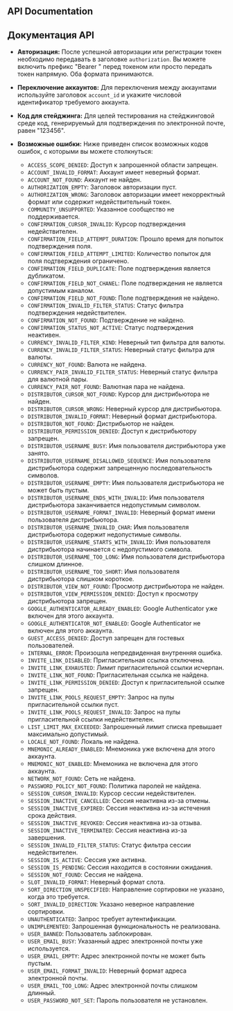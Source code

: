 ## API Documentation

## Документация API

- **Авторизация:** После успешной авторизации или регистрации токен необходимо передавать в заголовке `authorization`. Вы можете включить префикс "Bearer " перед токеном или просто передать токен напрямую. Оба формата принимаются.

- **Переключение аккаунтов:** Для переключения между аккаунтами используйте заголовок `account_id` и укажите числовой идентификатор требуемого аккаунта.

- **Код для стейджинга:** Для целей тестирования на стейджинговой среде код, генерируемый для подтверждения по электронной почте, равен "123456".

- **Возможные ошибки:** Ниже приведен список возможных кодов ошибок, с которыми вы можете столкнуться:
    - `ACCESS_SCOPE_DENIED`: Доступ к запрошенной области запрещен.
    - `ACCOUNT_INVALID_FORMAT`: Аккаунт имеет неверный формат.
    - `ACCOUNT_NOT_FOUND`: Аккаунт не найден.
    - `AUTHORIZATION_EMPTY`: Заголовок авторизации пуст.
    - `AUTHORIZATION_WRONG`: Заголовок авторизации имеет некорректный формат или содержит недействительный токен.
    - `COMMUNITY_UNSUPPORTED`: Указанное сообщество не поддерживается.
    - `CONFIRMATION_CURSOR_INVALID`: Курсор подтверждения недействителен.
    - `CONFIRMATION_FIELD_ATTEMPT_DURATION`: Прошло время для попыток подтверждения поля.
    - `CONFIRMATION_FIELD_ATTEMPT_LIMITED`: Количество попыток для поля подтверждения ограничено.
    - `CONFIRMATION_FIELD_DUPLICATE`: Поле подтверждения является дубликатом.
    - `CONFIRMATION_FIELD_NOT_CHANEL`: Поле подтверждения не является допустимым каналом.
    - `CONFIRMATION_FIELD_NOT_FOUND`: Поле подтверждения не найдено.
    - `CONFIRMATION_INVALID_FILTER_STATUS`: Статус фильтра подтверждения недействителен.
    - `CONFIRMATION_NOT_FOUND`: Подтверждение не найдено.
    - `CONFIRMATION_STATUS_NOT_ACTIVE`: Статус подтверждения неактивен.
    - `CURRENCY_INVALID_FILTER_KIND`: Неверный тип фильтра для валюты.
    - `CURRENCY_INVALID_FILTER_STATUS`: Неверный статус фильтра для валюты.
    - `CURRENCY_NOT_FOUND`: Валюта не найдена.
    - `CURRENCY_PAIR_INVALID_FILTER_STATUS`: Неверный статус фильтра для валютной пары.
    - `CURRENCY_PAIR_NOT_FOUND`: Валютная пара не найдена.
    - `DISTRIBUTOR_CURSOR_NOT_FOUND`: Курсор для дистрибьютора не найден.
    - `DISTRIBUTOR_CURSOR_WRONG`: Неверный курсор для дистрибьютора.
    - `DISTRIBUTOR_INVALID_FORMAT`: Неверный формат дистрибьютора.
    - `DISTRIBUTOR_NOT_FOUND`: Дистрибьютор не найден.
    - `DISTRIBUTOR_PERMISSION_DENIED`: Доступ к дистрибьютору запрещен.
    - `DISTRIBUTOR_USERNAME_BUSY`: Имя пользователя дистрибьютора уже занято.
    - `DISTRIBUTOR_USERNAME_DISALLOWED_SEQUENCE`: Имя пользователя дистрибьютора содержит запрещенную последовательность символов.
    - `DISTRIBUTOR_USERNAME_EMPTY`: Имя пользователя дистрибьютора не может быть пустым.
    - `DISTRIBUTOR_USERNAME_ENDS_WITH_INVALID`: Имя пользователя дистрибьютора заканчивается недопустимым символом.
    - `DISTRIBUTOR_USERNAME_FORMAT_INVALID`: Неверный формат имени пользователя дистрибьютора.
    - `DISTRIBUTOR_USERNAME_INVALID_CHAR`: Имя пользователя дистрибьютора содержит недопустимые символы.
    - `DISTRIBUTOR_USERNAME_STARTS_WITH_INVALID`: Имя пользователя дистрибьютора начинается с недопустимого символа.
    - `DISTRIBUTOR_USERNAME_TOO_LONG`: Имя пользователя дистрибьютора слишком длинное.
    - `DISTRIBUTOR_USERNAME_TOO_SHORT`: Имя пользователя дистрибьютора слишком короткое.
    - `DISTRIBUTOR_VIEW_NOT_FOUND`: Просмотр дистрибьютора не найден.
    - `DISTRIBUTOR_VIEW_PERMISSION_DENIED`: Доступ к просмотру дистрибьютора запрещен.
    - `GOOGLE_AUTHENTICATOR_ALREADY_ENABLED`: Google Authenticator уже включен для этого аккаунта.
    - `GOOGLE_AUTHENTICATOR_NOT_ENABLED`: Google Authenticator не включен для этого аккаунта.
    - `GUEST_ACCESS_DENIED`: Доступ запрещен для гостевых пользователей.
    - `INTERNAL_ERROR`: Произошла непредвиденная внутренняя ошибка.
    - `INVITE_LINK_DISABLED`: Пригласительная ссылка отключена.
    - `INVITE_LINK_EXHAUSTED`: Лимит пригласительной ссылки исчерпан.
    - `INVITE_LINK_NOT_FOUND`: Пригласительная ссылка не найдена.
    - `INVITE_LINK_PERMISSION_DENIED`: Доступ к пригласительной ссылке запрещен.
    - `INVITE_LINK_POOLS_REQUEST_EMPTY`: Запрос на пулы пригласительной ссылки пуст.
    - `INVITE_LINK_POOLS_REQUEST_INVALID`: Запрос на пулы пригласительной ссылки недействителен.
    - `LIST_LIMIT_MAX_EXCEEDED`: Запрошенный лимит списка превышает максимально допустимый.
    - `LOCALE_NOT_FOUND`: Локаль не найдена.
    - `MNEMONIC_ALREADY_ENABLED`: Мнемоника уже включена для этого аккаунта.
    - `MNEMONIC_NOT_ENABLED`: Мнемоника не включена для этого аккаунта.
    - `NETWORK_NOT_FOUND`: Сеть не найдена.
    - `PASSWORD_POLICY_NOT_FOUND`: Политика паролей не найдена.
    - `SESSION_CURSOR_INVALID`: Курсор сессии недействителен.
    - `SESSION_INACTIVE_CANCELLED`: Сессия неактивна из-за отмены.
    - `SESSION_INACTIVE_EXPIRED`: Сессия неактивна из-за истечения срока действия.
    - `SESSION_INACTIVE_REVOKED`: Сессия неактивна из-за отзыва.
    - `SESSION_INACTIVE_TERMINATED`: Сессия неактивна из-за завершения.
    - `SESSION_INVALID_FILTER_STATUS`: Статус фильтра сессии недействителен.
    - `SESSION_IS_ACTIVE`: Сессия уже активна.
    - `SESSION_IS_PENDING`: Сессия находится в состоянии ожидания.
    - `SESSION_NOT_FOUND`: Сессия не найдена.
    - `SLOT_INVALID_FORMAT`: Неверный формат слота.
    - `SORT_DIRECTION_UNSPECIFIED`: Направление сортировки не указано, когда это требуется.
    - `SORT_INVALID_DIRECTION`: Указано неверное направление сортировки.
    - `UNAUTHENTICATED`: Запрос требует аутентификации.
    - `UNIMPLEMENTED`: Запрошенная функциональность не реализована.
    - `USER_BANNED`: Пользователь заблокирован.
    - `USER_EMAIL_BUSY`: Указанный адрес электронной почты уже используется.
    - `USER_EMAIL_EMPTY`: Адрес электронной почты не может быть пустым.
    - `USER_EMAIL_FORMAT_INVALID`: Неверный формат адреса электронной почты.
    - `USER_EMAIL_TOO_LONG`: Адрес электронной почты слишком длинный.
    - `USER_PASSWORD_NOT_SET`: Пароль пользователя не установлен.